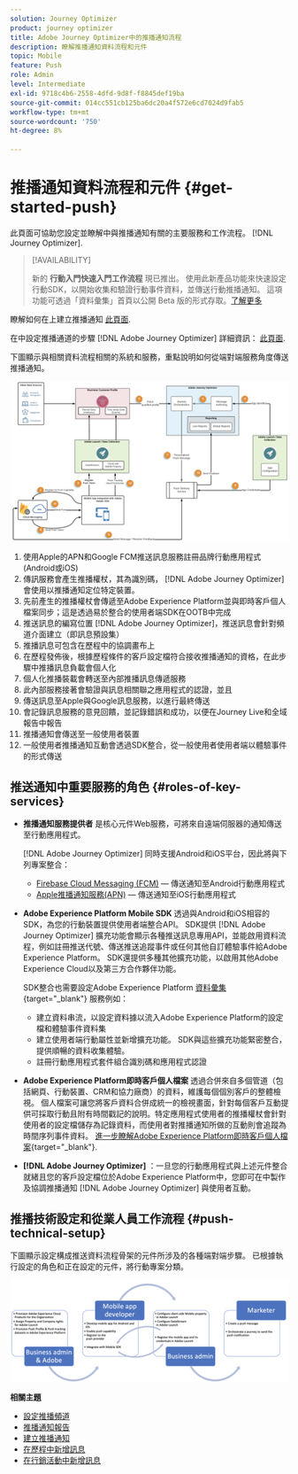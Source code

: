 ```yaml
---
solution: Journey Optimizer
product: journey optimizer
title: Adobe Journey Optimizer中的推播通知流程
description: 瞭解推播通知資料流程和元件
topic: Mobile
feature: Push
role: Admin
level: Intermediate
exl-id: 9718c4b6-2558-4dfd-9d8f-f8845def19ba
source-git-commit: 014cc551cb125ba6dc20a4f572e6cd7024d9fab5
workflow-type: tm+mt
source-wordcount: '750'
ht-degree: 8%

---
```


# 推播通知資料流程和元件 {#get-started-push}

此頁面可協助您設定並瞭解中與推播通知有關的主要服務和工作流程。 [!DNL Journey Optimizer].


>[!AVAILABILITY]
>
>新的 **行動入門快速入門工作流程** 現已推出。 使用此新產品功能來快速設定行動SDK，以開始收集和驗證行動事件資料，並傳送行動推播通知。 這項功能可透過「資料彙集」首頁以公開 Beta 版的形式存取。[了解更多](mobile-onboarding-wf.md)
>

瞭解如何在上建立推播通知 [此頁面](create-push.md).

在中設定推播通道的步驟 [!DNL Adobe Journey Optimizer] 詳細資訊： [此頁面](push-configuration.md).

下圖顯示與相關資料流程相關的系統和服務，重點說明如何從端對端服務角度傳送推播通知。

![](assets/push-flow.png)

1. 使用Apple的APN和Google FCM推送訊息服務註冊品牌行動應用程式(Android或iOS)
1. 傳訊服務會產生推播權杖，其為識別碼， [!DNL Adobe Journey Optimizer] 會使用以推播通知定位特定裝置。
1. 先前產生的推播權杖會傳遞至Adobe Experience Platform並與即時客戶個人檔案同步；這是透過易於整合的使用者端SDK在OOTB中完成
1. 推送訊息的編寫位置 [!DNL Adobe Journey Optimizer]，推送訊息會針對頻道介面建立（即訊息預設集）
1. 推播訊息可包含在歷程中的協調畫布上
1. 在歷程發佈後，根據歷程條件的客戶設定檔符合接收推播通知的資格，在此步驟中推播訊息負載會個人化
1. 個人化推播裝載會轉送至內部推播訊息傳遞服務
1. 此內部服務接著會驗證與訊息相關聯之應用程式的認證，並且
1. 傳送訊息至Apple與Google訊息服務，以進行最終傳送
1. 會記錄訊息服務的意見回饋，並記錄錯誤和成功，以便在Journey Live和全域報告中報告
1. 推播通知會傳送至一般使用者裝置
1. 一般使用者推播通知互動會透過SDK整合，從一般使用者使用者端以體驗事件的形式傳送

## 推送通知中重要服務的角色 {#roles-of-key-services}

* **推播通知服務提供者** 是核心元件Web服務，可將來自遠端伺服器的通知傳送至行動應用程式。

  [!DNL Adobe Journey Optimizer]  同時支援Android和iOS平台，因此將與下列專案整合：
   * [Firebase Cloud Messaging (FCM)](https://firebase.google.com/docs/cloud-messaging)  — 傳送通知至Android行動應用程式
   * [Apple推播通知服務(APN)](https://developer.apple.com/library/archive/documentation/NetworkingInternet/Conceptual/RemoteNotificationsPG/APNSOverview.html)  — 傳送通知至iOS行動應用程式

* **Adobe Experience Platform Mobile SDK** 透過與Android和iOS相容的SDK，為您的行動裝置提供使用者端整合API。 SDK提供 [!DNL Adobe Journey Optimizer] 擴充功能會顯示各種推送訊息專用API，並能啟用資料流程，例如註冊推送代號、傳送推送追蹤事件或任何其他自訂體驗事件給Adobe Experience Platform。 SDK還提供多種其他擴充功能，以啟用其他Adobe Experience Cloud以及第三方合作夥伴功能。

  SDK整合也需要設定Adobe Experience Platform [資料彙集](https://experienceleague.adobe.com/docs/experience-platform/tags/home.html){target="_blank"} 服務例如：

   * 建立資料串流，以設定資料據以流入Adobe Experience Platform的設定檔和體驗事件資料集
   * 建立使用者端行動屬性並新增擴充功能。 SDK與這些擴充功能緊密整合，提供順暢的資料收集體驗。
   * 註冊行動應用程式套件組合識別碼和應用程式認證

* **Adobe Experience Platform即時客戶個人檔案**  透過合併來自多個管道（包括網頁、行動裝置、CRM和協力廠商）的資料，維護每個個別客戶的整體檢視。 個人檔案可讓您將客戶資料合併成統一的檢視畫面，針對每個客戶互動提供可採取行動且附有時間戳記的說明。特定應用程式使用者的推播權杖會針對使用者的設定檔儲存為記錄資料，而使用者對推播通知所做的互動則會追蹤為時間序列事件資料。 [進一步瞭解Adobe Experience Platform即時客戶個人檔案](https://experienceleague.adobe.com/docs/experience-platform/profile/home.html?lang=zh-Hant){target="_blank"}.

* **[!DNL Adobe Journey Optimizer]** ：一旦您的行動應用程式與上述元件整合就緒且您的客戶設定檔位於Adobe Experience Platform中，您即可在中製作及協調推播通知 [!DNL Adobe Journey Optimizer] 與使用者互動。

## 推播技術設定和從業人員工作流程 {#push-technical-setup}

下圖顯示設定構成推送資料流程骨架的元件所涉及的各種端對端步驟。 已根據執行設定的角色和正在設定的元件，將行動專案分類。

![](assets/user-flow.png)

**相關主題**

* [設定推播頻道](push-configuration.md)
* [推播通知報告](../reports/journey-global-report.md#push-global)
* [建立推播通知](create-push.md)
* [在歷程中新增訊息](../building-journeys/journeys-message.md)
* [在行銷活動中新增訊息](../campaigns/create-campaign.md)